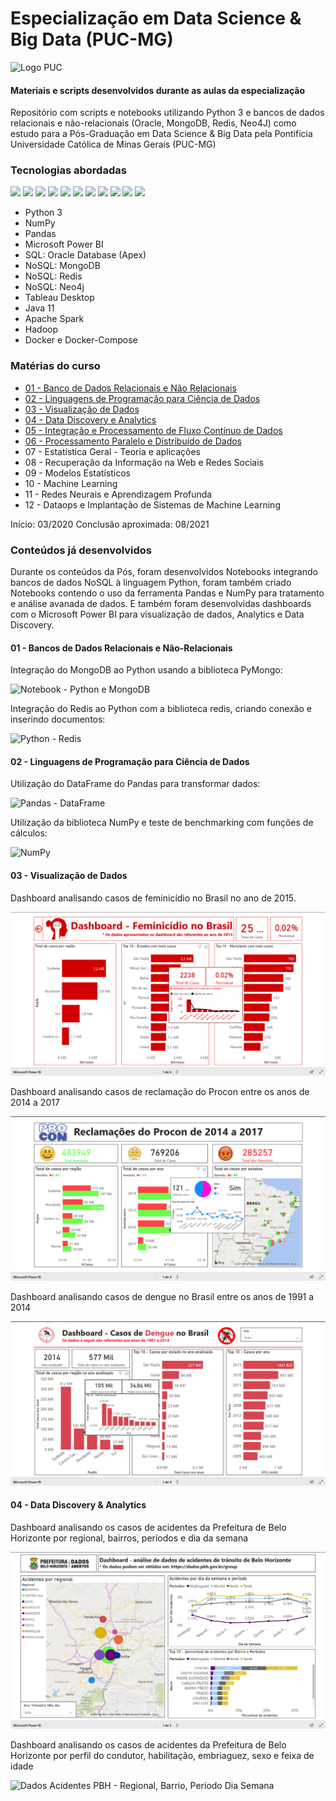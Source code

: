 # Especialização em Data Science & Big Data (PUC-MG)
![Logo PUC](https://uploaddeimagens.com.br/images/002/886/539/original/puc_minas_logo.png?1600486444)
#### Materiais e scripts desenvolvidos durante as aulas da especialização

Repositório com scripts e notebooks utilizando Python 3 e bancos de dados relacionais e não-relacionais (Oracle, MongoDB, Redis, Neo4J) como estudo para a Pós-Graduação em Data Science &amp; Big Data pela Pontifícia Universidade Católica de Minas Gerais (PUC-MG)

### Tecnologias abordadas

<span><img height="35px" src="https://cdn.svgporn.com/logos/python.svg"></span>
<span><img height="35px" src="https://cdn.svgporn.com/logos/postgresql.svg"></span>
<span><img height="35px" src="https://cdn.svgporn.com/logos/oracle.svg"></span>
<span><img height="35px" src="https://cdn.svgporn.com/logos/neo4j.svg"></span>
<span><img height="35px" src="https://cdn.svgporn.com/logos/mongodb.svg"></span>
<span><img height="35px" src="https://cdn.svgporn.com/logos/redis.svg"></span>
<span><img height="35px" src="https://cdn.svgporn.com/logos/docker.svg"></span>
<span><img height="35px" src="https://cdn.svgporn.com/logos/java.svg"></span>
<span><img height="35px" src="https://cdn.svgporn.com/logos/git.svg"></span>
<span><img height="35px" src="https://cdn.svgporn.com/logos/apache.svg"></span>
<span><img height="35px" src="https://cdn.svgporn.com/logos/hadoop.svg"></span>

* Python 3
* NumPy
* Pandas
* Microsoft Power BI
* SQL: Oracle Database (Apex)
* NoSQL: MongoDB
* NoSQL: Redis
* NoSQL: Neo4j
* Tableau Desktop
* Java 11
* Apache Spark
* Hadoop
* Docker e Docker-Compose

### Matérias do curso

* [01 - Banco de Dados Relacionais e Não Relacionais](https://github.com/vhnegrisoli/materiais-pos-graduacao/tree/master/01%20-%20Bancos%20de%20Dados%20Relacionais%20e%20N%C3%A3o-Relacionais)
* [02 - Linguagens de Programação para Ciência de Dados](https://github.com/vhnegrisoli/materiais-pos-graduacao/tree/master/02%20-%20Linguagens%20de%20Programa%C3%A7%C3%A3o%20Para%20Ci%C3%AAncia%20de%20Dados)
* [03 - Visualização de Dados](https://github.com/vhnegrisoli/materiais-pos-graduacao/tree/master/03%20-%20Visualiza%C3%A7%C3%A3o%20de%20Dados)
* [04 - Data Discovery e Analytics](https://github.com/vhnegrisoli/materiais-pos-graduacao/tree/master/04%20-%20Data%20Discovery%20%26%20Analytics)
* [05 - Integração e Processamento de Fluxo Contínuo de Dados](https://github.com/vhnegrisoli/materiais-pos-graduacao/tree/master/05%20-%20Integra%C3%A7%C3%A3o%20e%20Fluxo%20Cont%C3%ADnuo%20de%20Dados)
* [06 - Processamento Paralelo e Distribuído de Dados](https://github.com/vhnegrisoli/materiais-pos-graduacao/tree/master/06%20-%20Processamento%20Paralelo%20e%20Distribu%C3%ADdo%20de%20Dados)
* 07 - Estatística Geral - Teoria e aplicações
* 08 - Recuperação da Informação na Web e Redes Sociais
* 09 - Modelos Estatísticos
* 10 - Machine Learning
* 11 - Redes Neurais e Aprendizagem Profunda
* 12 - Dataops e Implantação de Sistemas de Machine Learning

Início: 03/2020
Conclusão aproximada: 08/2021

### Conteúdos já desenvolvidos

Durante os conteúdos da Pós, foram desenvolvidos Notebooks integrando bancos de dados NoSQL à linguagem Python, foram também criado Notebooks contendo o uso da ferramenta Pandas e NumPy para tratamento e análise avanada de dados. E também foram desenvolvidas dashboards com o Microsoft Power BI para visualização de dados, Analytics e Data Discovery.

#### 01 - Bancos de Dados Relacionais e Não-Relacionais

Integração do MongoDB ao Python usando a biblioteca PyMongo:

![Notebook - Python e MongoDB](https://uploaddeimagens.com.br/images/002/735/445/original/pymong.png?1593369159)

Integração do Redis ao Python com a biblioteca redis, criando conexão e inserindo documentos:

![Python - Redis](https://uploaddeimagens.com.br/images/002/735/458/original/redis.png?1593369479)

#### 02 - Linguagens de Programação para Ciência de Dados

Utilização do DataFrame do Pandas para transformar dados:

![Pandas - DataFrame](https://uploaddeimagens.com.br/images/002/735/450/original/dataframes.png?1593369299)

Utilização da biblioteca NumPy e teste de benchmarking com funções de cálculos:

![NumPy](https://uploaddeimagens.com.br/images/002/735/453/original/numpy.png?1593369412)

#### 03 - Visualização de Dados

Dashboard analisando casos de feminicídio no Brasil no ano de 2015.

![Feminicídio Dashboard](https://github.com/vhnegrisoli/materiais-pos-graduacao/blob/master/03%20-%20Visualiza%C3%A7%C3%A3o%20de%20Dados/Dashboards/Casos%20de%20Feminic%C3%ADdio%2001.png)

Dashboard analisando casos de reclamação do Procon entre os anos de 2014 a 2017

![Procon Dashboard](https://github.com/vhnegrisoli/materiais-pos-graduacao/blob/master/03%20-%20Visualiza%C3%A7%C3%A3o%20de%20Dados/Dashboards/Reclama%C3%A7%C3%B5es%20do%20Procon%2001.png)

Dashboard analisando casos de dengue no Brasil entre os anos de 1991 a 2014

![Dengue Dashboard](https://github.com/vhnegrisoli/materiais-pos-graduacao/blob/master/03%20-%20Visualiza%C3%A7%C3%A3o%20de%20Dados/Dashboards/Casos%20de%20Dengue%2001.png)

#### 04 - Data Discovery & Analytics

Dashboard analisando os casos de acidentes da Prefeitura de Belo Horizonte por regional, bairros, períodos e dia da semana

![Dados Acidentes PBH - Regional, Barrio, Período Dia Semana](https://github.com/vhnegrisoli/materiais-pos-graduacao/blob/master/04%20-%20Data%20Discovery%20%26%20Analytics/Dashboards%20Power%20BI/Dashboard%2001%20-%20An%C3%A1lise%20Regional%2C%20Bairro%20e%20Per%C3%ADodos.png)

Dashboard analisando os casos de acidentes da Prefeitura de Belo Horizonte por perfil do condutor, habilitação, embriaguez, sexo e feixa de idade

![Dados Acidentes PBH - Regional, Barrio, Período Dia Semana](https://github.com/vhnegrisoli/materiais-pos-graduacao/blob/master/04%20-%20Data%20Discovery%20%26%20Analytics/Dashboards%20Power%20BI/Dashboard%2004%20-%20An%C3%A1lise%20por%20Perfil%20do%20Envolvido.png)
